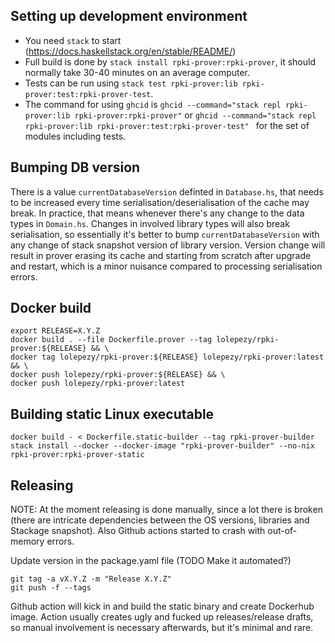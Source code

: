
## Setting up development environment

- You need `stack` to start (https://docs.haskellstack.org/en/stable/README/)
- Full build is done by `stack install rpki-prover:rpki-prover`, it should normally take 30-40 minutes on an average computer.
- Tests can be run using `stack test rpki-prover:lib rpki-prover:test:rpki-prover-test`.
- The command for using `ghcid` is `ghcid --command="stack repl rpki-prover:lib rpki-prover:rpki-prover"` 
  or `ghcid --command="stack repl rpki-prover:lib rpki-prover:test:rpki-prover-test" ` for the set of modules including tests.
 

## Bumping DB version

There is a value `currentDatabaseVersion` definted in `Database.hs`, that needs to be increased every time serialisation/deserialisation of the cache may break. In practice, that means whenever there's any change to the data types in `Domain.hs`. Changes in involved library types will also break serialisation, so essentially it's better to bump `currentDatabaseVersion` with any change of stack snapshot version of library version. Version change will result in prover erasing its cache and starting from scratch after upgrade and restart, which is a minor nuisance compared to processing serialisation errors.


## Docker build

```
export RELEASE=X.Y.Z 
docker build . --file Dockerfile.prover --tag lolepezy/rpki-prover:${RELEASE} && \
docker tag lolepezy/rpki-prover:${RELEASE} lolepezy/rpki-prover:latest && \
docker push lolepezy/rpki-prover:${RELEASE} && \
docker push lolepezy/rpki-prover:latest
```

## Building static Linux executable

```
docker build - < Dockerfile.static-builder --tag rpki-prover-builder
stack install --docker --docker-image "rpki-prover-builder" --no-nix rpki-prover:rpki-prover-static
```

## Releasing

NOTE: At the moment releasing is done manually, since a lot there is broken (there are intricate dependencies between the OS versions, libraries and Stackage snapshot). Also Github actions started to crash with out-of-memory errors.

Update version in the package.yaml file (TODO Make it automated?)
```
git tag -a vX.Y.Z -m "Release X.Y.Z"
git push -f --tags
```
Github action will kick in and build the static binary and create Dockerhub image. Action usually creates ugly and fucked up releases/release drafts, so manual involvement is necessary afterwards, but it's minimal and rare.
